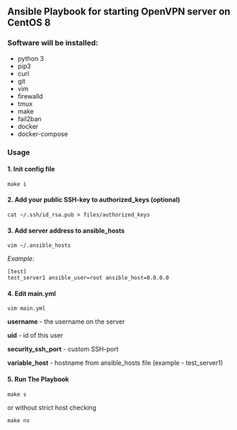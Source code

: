 ## Ansible Playbook for starting OpenVPN server on CentOS 8

### Software will be installed:

- python 3
- pip3
- curl
- git
- vim
- firewalld
- tmux
- make
- fail2ban
- docker
- docker-compose

### Usage

#### 1. Init config file

```
make i
```

#### 2. Add your public SSH-key to authorized_keys (**optional**) 

```
cat ~/.ssh/id_rsa.pub > files/authorized_keys
```

#### 3. Add server address to ansible_hosts

```
vim ~/.ansible_hosts
```

*Example:*

```
[test]
test_server1 ansible_user=root ansible_host=0.0.0.0

```

#### 4. Edit main.yml


```
vim main.yml
```

**username** - the username on the server

**uid** - id of this user

**security_ssh_port** - custom SSH-port

**variable_host** - hostname from ansible_hosts file (example - test_server1)

#### 5. Run The Playbook

```
make s
```

or without strict host checking

```
make ns
```
